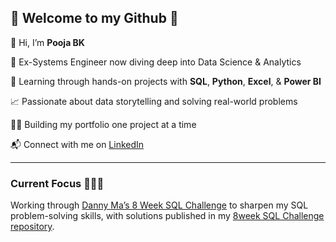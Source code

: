 ## 🌟 Welcome to my Github 🌟


 👋 Hi, I’m **Pooja BK**
 
 🎯 Ex-Systems Engineer now diving deep into Data Science & Analytics
 
 🧠 Learning through hands-on projects with **SQL**, **Python**, **Excel**, & **Power BI**  
 
 📈 Passionate about data storytelling and solving real-world problems
 
 👩‍💻 Building my portfolio one project at a time

📬 Connect with me on [LinkedIn](https://www.linkedin.com/in/poojabk/)

***

### Current Focus 👩🏽‍💻
Working through [Danny Ma’s 8 Week SQL Challenge](https://8weeksqlchallenge.com/) to sharpen my SQL problem-solving skills, with solutions published in my [8week SQL Challenge repository](https://github.com/poojabk9/8-week-sql-challenge).
